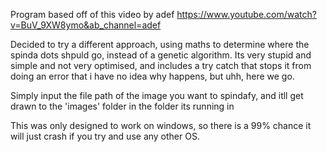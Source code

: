 Program based off of this video by adef https://www.youtube.com/watch?v=BuV_9XW8ymo&ab_channel=adef

Decided to try a different approach, using maths to determine where the spinda dots shpuld go, instead of a genetic algorithm. Its very stupid and simple and not very optimised, and includes a try catch that stops it from doing an error that i have no idea why happens, but uhh, here we go.

Simply input the file path of the image you want to spindafy, and itll get drawn to the 'images' folder in the folder its running in

This was only designed to work on windows, so there is a 99% chance it will just crash if you try and use any other OS.
